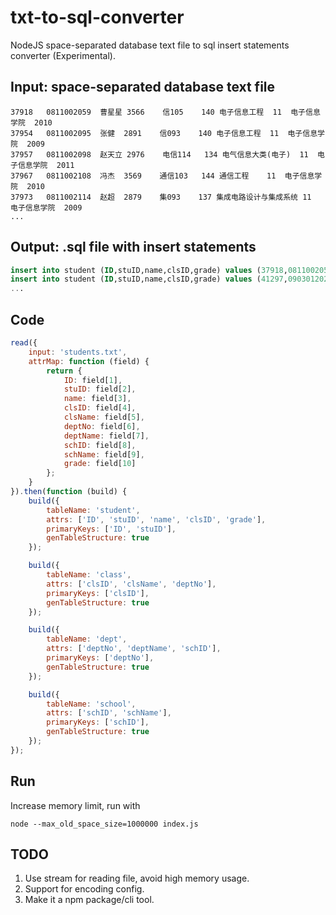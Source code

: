 txt-to-sql-converter
==========

NodeJS space-separated database text file to sql insert statements converter (Experimental).

## Input: space-separated database text file

```
37918	0811002059	曹星星	3566	信105	140	电子信息工程	11	电子信息学院	2010
37954	0811002095	张健	2891	信093	140	电子信息工程	11	电子信息学院	2009
37957	0811002098	赵天立	2976	电信114	134	电气信息大类(电子)	11	电子信息学院	2011
37967	0811002108	冯杰	3569	通信103	144	通信工程	11	电子信息学院	2010
37973	0811002114	赵超	2879	集093	137	集成电路设计与集成系统	11	电子信息学院	2009
...
```

## Output: .sql file with insert statements 

```sql
insert into student (ID,stuID,name,clsID,grade) values (37918,0811002059,"曹星星",3566,2010),(37954,0811002095,"张健",2891,2009),(37957,0811002098,"赵天立",2976,2011),...
insert into student (ID,stuID,name,clsID,grade) values (41297,0903012023,"徐蕾",224,2009),(41298,0903012024,"陈丽",224,2009),(41299,0903012025,"张蓉",224,2009),...
...
```

## Code

```javascript
read({
    input: 'students.txt',
    attrMap: function (field) {
        return {
            ID: field[1],
            stuID: field[2],
            name: field[3],
            clsID: field[4],
            clsName: field[5],
            deptNo: field[6],
            deptName: field[7],
            schID: field[8],
            schName: field[9],
            grade: field[10]
        };
    }
}).then(function (build) {
    build({
        tableName: 'student',
        attrs: ['ID', 'stuID', 'name', 'clsID', 'grade'],
        primaryKeys: ['ID', 'stuID'],
        genTableStructure: true
    });

    build({
        tableName: 'class',
        attrs: ['clsID', 'clsName', 'deptNo'],
        primaryKeys: ['clsID'],
        genTableStructure: true
    });

    build({
        tableName: 'dept',
        attrs: ['deptNo', 'deptName', 'schID'],
        primaryKeys: ['deptNo'],
        genTableStructure: true
    });

    build({
        tableName: 'school',
        attrs: ['schID', 'schName'],
        primaryKeys: ['schID'],
        genTableStructure: true
    });
});
```


## Run
Increase memory limit, run with 
```
node --max_old_space_size=1000000 index.js
```

## TODO
1. Use stream for reading file, avoid high memory usage.
2. Support for encoding config.
3. Make it a npm package/cli tool.